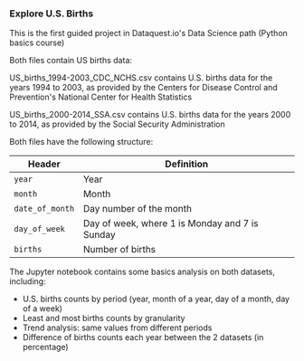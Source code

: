 ### Explore U.S. Births

This is the first guided project in Dataquest.io's Data Science path (Python basics course)

Both files contain US births data:

US_births_1994-2003_CDC_NCHS.csv contains U.S. births data for the years 1994 to 2003, as provided by the Centers for Disease Control and Prevention's National Center for Health Statistics

US_births_2000-2014_SSA.csv contains U.S. births data for the years 2000 to 2014, as provided by the Social Security Administration

Both files have the following structure:

Header | Definition
---|---------
`year` | Year
`month` | Month
`date_of_month` | Day number of the month
`day_of_week` | Day of week, where 1 is Monday and 7 is Sunday
`births` | Number of births

The Jupyter notebook contains some basics analysis on both datasets, including: 

- U.S. births counts by period (year, month of a year, day of a month, day of a week)
- Least and most births counts by granularity 
- Trend analysis: same values from different periods
- Difference of births counts each year between the 2 datasets (in percentage)
